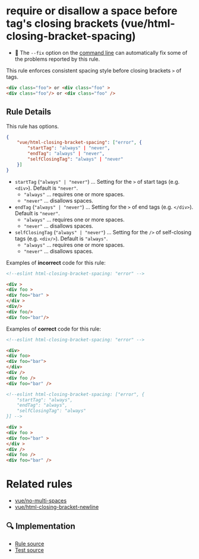 # require or disallow a space before tag's closing brackets (vue/html-closing-bracket-spacing)

- :wrench: The `--fix` option on the [command line](https://eslint.org/docs/user-guide/command-line-interface#fixing-problems) can automatically fix some of the problems reported by this rule.

This rule enforces consistent spacing style before closing brackets `>` of tags.

```html
<div class="foo"> or <div class="foo" >
<div class="foo"/> or <div class="foo" />
```

## Rule Details

This rule has options.

```json
{
    "vue/html-closing-bracket-spacing": ["error", {
        "startTag": "always" | "never",
        "endTag": "always" | "never",
        "selfClosingTag": "always" | "never"
    }]
}
```

- `startTag` (`"always" | "never"`) ... Setting for the `>` of start tags (e.g. `<div>`). Default is `"never"`.
    - `"always"` ... requires one or more spaces.
    - `"never"` ... disallows spaces.
- `endTag` (`"always" | "never"`) ... Setting for the `>` of end tags (e.g. `</div>`). Default is `"never"`.
    - `"always"` ... requires one or more spaces.
    - `"never"` ... disallows spaces.
- `selfClosingTag` (`"always" | "never"`) ... Setting for the `/>` of self-closing tags (e.g. `<div/>`). Default is `"always"`.
    - `"always"` ... requires one or more spaces.
    - `"never"` ... disallows spaces.

Examples of **incorrect** code for this rule:

```html
<!--eslint html-closing-bracket-spacing: "error" -->

<div >
<div foo >
<div foo="bar" >
</div >
<div/>
<div foo/>
<div foo="bar"/>
```

Examples of **correct** code for this rule:

```html
<!--eslint html-closing-bracket-spacing: "error" -->

<div>
<div foo>
<div foo="bar">
</div>
<div />
<div foo />
<div foo="bar" />
```

```html
<!--eslint html-closing-bracket-spacing: ["error", {
    "startTag": "always",
    "endTag": "always",
    "selfClosingTag": "always"
}] -->

<div >
<div foo >
<div foo="bar" >
</div >
<div />
<div foo />
<div foo="bar" />
```

# Related rules

- [vue/no-multi-spaces](./no-multi-spaces.md)
- [vue/html-closing-bracket-newline](./html-closing-bracket-newline.md)

## :mag: Implementation

- [Rule source](https://github.com/vuejs/eslint-plugin-vue/blob/master/lib/rules/html-closing-bracket-spacing.js)
- [Test source](https://github.com/vuejs/eslint-plugin-vue/blob/master/tests/lib/rules/html-closing-bracket-spacing.js)

